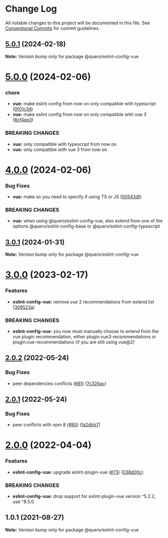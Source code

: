 # Change Log

All notable changes to this project will be documented in this file.
See [Conventional Commits](https://conventionalcommits.org) for commit guidelines.

## [5.0.1](https://github.com/quero-edu/guidelines/compare/@quero/eslint-config-vue@5.0.0...@quero/eslint-config-vue@5.0.1) (2024-02-18)

**Note:** Version bump only for package @quero/eslint-config-vue





# [5.0.0](https://github.com/quero-edu/guidelines/compare/@quero/eslint-config-vue@4.0.0...@quero/eslint-config-vue@5.0.0) (2024-02-06)


### chore

* **vue:** make eslint config from now on only compatible with typescript ([0f01c3d](https://github.com/quero-edu/guidelines/commit/0f01c3da22c430cb3a5a80fe0ff705dfc03b404f))
* **vue:** make eslint config from now on only compatible with vue 3 ([6cf4ee3](https://github.com/quero-edu/guidelines/commit/6cf4ee3e901741c7c51bb9b228ed9858312735c4))


### BREAKING CHANGES

* **vue:** only compatible with typescript from now on
* **vue:** only compatible with vue 3 from now on





# [4.0.0](https://github.com/quero-edu/guidelines/compare/@quero/eslint-config-vue@3.0.1...@quero/eslint-config-vue@4.0.0) (2024-02-06)


### Bug Fixes

* **vue:** make so you need to specify if using TS or JS ([00543df](https://github.com/quero-edu/guidelines/commit/00543df3676091d05306928fabce811830b65b06))


### BREAKING CHANGES

* **vue:** when using @quero/eslint-config-vue, also extend from
one of the options @quero/eslint-config-base or @quero/eslint-config-typescript





## [3.0.1](https://github.com/quero-edu/guidelines/compare/@quero/eslint-config-vue@3.0.0...@quero/eslint-config-vue@3.0.1) (2024-01-31)

**Note:** Version bump only for package @quero/eslint-config-vue





# [3.0.0](https://github.com/quero-edu/guidelines/compare/@quero/eslint-config-vue@2.0.2...@quero/eslint-config-vue@3.0.0) (2023-02-17)


### Features

* **eslint-config-vue:** remove vue 2 recommendations from extend list ([306523a](https://github.com/quero-edu/guidelines/commit/306523a4a702884b1ae783203e703082cfbe9649))


### BREAKING CHANGES

* **eslint-config-vue:** you now must manually choose to extend from the vue plugin recommendation, either plugin:vue3-recommendations or plugin:vue-recommendations (if you are still using vue@2)





## [2.0.2](https://github.com/quero-edu/guidelines/compare/@quero/eslint-config-vue@2.0.1...@quero/eslint-config-vue@2.0.2) (2022-05-24)


### Bug Fixes

* peer dependencies conflicts ([#81](https://github.com/quero-edu/guidelines/issues/81)) ([7c326ac](https://github.com/quero-edu/guidelines/commit/7c326ac08a2a5de31bcf9a72b0ec9b8dcccaf2e4))





## [2.0.1](https://github.com/quero-edu/guidelines/compare/@quero/eslint-config-vue@2.0.0...@quero/eslint-config-vue@2.0.1) (2022-05-24)


### Bug Fixes

* peer conflicts with npm 8 ([#80](https://github.com/quero-edu/guidelines/issues/80)) ([fa2dbb7](https://github.com/quero-edu/guidelines/commit/fa2dbb721c78c9ddb15d059865a6a19b60d844e2))





# [2.0.0](https://github.com/quero-edu/guidelines/compare/@quero/eslint-config-vue@1.0.1...@quero/eslint-config-vue@2.0.0) (2022-04-04)


### Features

* **eslint-config-vue:** upgrade eslint-plugin-vue ([#73](https://github.com/quero-edu/guidelines/issues/73)) ([038d00c](https://github.com/quero-edu/guidelines/commit/038d00c50a8ccf3f7c95315aa47a8c28c1a2d6dc))


### BREAKING CHANGES

* **eslint-config-vue:** drop support for eslint-plugin-vue version ^5.2.2, use ^8.5.0





## 1.0.1 (2021-08-27)

**Note:** Version bump only for package @quero/eslint-config-vue
